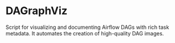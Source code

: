 # DAGraphViz
Script for visualizing and documenting Airflow DAGs with rich task metadata. It automates the creation of high-quality DAG images.

